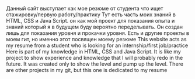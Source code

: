 Данный сайт выступает как мое резюме от студента что ищет стажировку/первую работу/практику
Тут есть часть моих знаний в HTML, CSS и Java Script. он как мой проект для показания опыта и знаний который я в будущем буду вероятно переделывать. Он создан лишь для показания уровня и прокачки уровня. Есть и другие проекты в моем гит, но именно этот посвящен моему резюме
This website acts as my resume from a student who is looking for an internship/first job/practice
Here is part of my knowledge in HTML, CSS and Java Script. It is like my project to show experience and knowledge that I will probably redo in the future. It was created only to show the level and pump up the level. There are other projects in my git, but this one is dedicated to my resume
